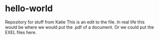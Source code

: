 # hello-world
Repository for stuff from Katie
This is an edit to the file. In real life this would be where we would put the .pdf of a document.
Or we could put the EXEL files here.

